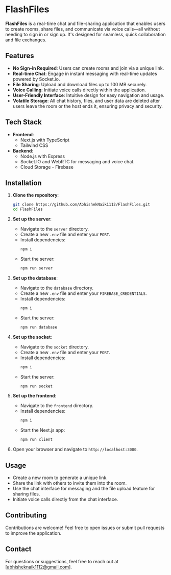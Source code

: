 # FlashFiles

**FlashFiles** is a real-time chat and file-sharing application that enables users to create rooms, share files, and communicate via voice calls—all without needing to sign in or sign up. It's designed for seamless, quick collaboration and file exchanges.

## Features

- **No Sign-in Required**: Users can create rooms and join via a unique link.
- **Real-time Chat**: Engage in instant messaging with real-time updates powered by Socket.io.
- **File Sharing**: Upload and download files up to 100 MB securely.
- **Voice Calling**: Initiate voice calls directly within the application.
- **User-Friendly Interface**: Intuitive design for easy navigation and usage.
- **Volatile Storage**: All chat history, files, and user data are deleted after users leave the room or the host ends it, ensuring privacy and security.

## Tech Stack

- **Frontend**:
  - Next.js with TypeScript
  - Tailwind CSS
- **Backend**:
  - Node.js with Express
  - Socket.IO and WebRTC for messaging and voice chat.
  - Cloud Storage - Firebase

## Installation

1. **Clone the repository**:

   ```bash
   git clone https://github.com/AbhishekNaik1112/FlashFiles.git
   cd FlashFiles
   ```

2. **Set up the server**:

   - Navigate to the `server` directory.
   - Create a new `.env` file and enter your `PORT`.
   - Install dependencies:
     ```bash
     npm i
     ```
   - Start the server:
     ```bash
     npm run server
     ```

3. **Set up the database**:

   - Navigate to the `database` directory.
   - Create a new `.env` file and enter your `FIREBASE_CREDENTIALS`.
   - Install dependencies:
     ```bash
     npm i
     ```
   - Start the server:
     ```bash
     npm run database
     ```

4. **Set up the socket**:

   - Navigate to the `socket` directory.
   - Create a new `.env` file and enter your `PORT`.
   - Install dependencies:
     ```bash
     npm i
     ```
   - Start the server:
     ```bash
     npm run socket
     ```

5. **Set up the frontend**:

   - Navigate to the `frontend` directory.
   - Install dependencies:
     ```bash
     npm i
     ```
   - Start the Next.js app:
     ```bash
     npm run client
     ```

6. Open your browser and navigate to `http://localhost:3000`.

## Usage

- Create a new room to generate a unique link.
- Share the link with others to invite them into the room.
- Use the chat interface for messaging and the file upload feature for sharing files.
- Initiate voice calls directly from the chat interface.

## Contributing

Contributions are welcome! Feel free to open issues or submit pull requests to improve the application.

## Contact

For questions or suggestions, feel free to reach out at [abhisheknaik1112@gmail.com].
